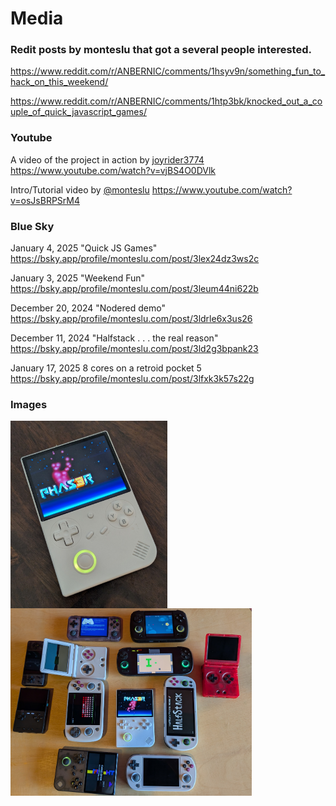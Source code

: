# Media

### Redit posts by monteslu that got a several people interested.

https://www.reddit.com/r/ANBERNIC/comments/1hsyv9n/something_fun_to_hack_on_this_weekend/

https://www.reddit.com/r/ANBERNIC/comments/1htp3bk/knocked_out_a_couple_of_quick_javascript_games/

### Youtube

A video of the project in action by [joyrider3774](twitter.com/joyrider3774)
https://www.youtube.com/watch?v=vjBS4O0DVlk

Intro/Tutorial video by [@monteslu](https://bsky.app/profile/monteslu.com) https://www.youtube.com/watch?v=osJsBRPSrM4

### Blue Sky

January 4, 2025 "Quick JS Games" https://bsky.app/profile/monteslu.com/post/3lex24dz3ws2c

January 3, 2025 "Weekend Fun" https://bsky.app/profile/monteslu.com/post/3leum44ni622b

December 20, 2024 "Nodered demo" https://bsky.app/profile/monteslu.com/post/3ldrle6x3us26

December 11, 2024 "Halfstack . . . the real reason" https://bsky.app/profile/monteslu.com/post/3ld2g3bpank23

January 17, 2025 8 cores on a retroid pocket 5
https://bsky.app/profile/monteslu.com/post/3lfxk3k57s22g

### Images

<img src="./media/rg40xxv_demo.jpg" height="300" align="left" alt="RG40XXV with Phaser demo">

<img src="./media/device-examples.jpg" height="300" align="left" alt="RG40XXV with Phaser demo">
